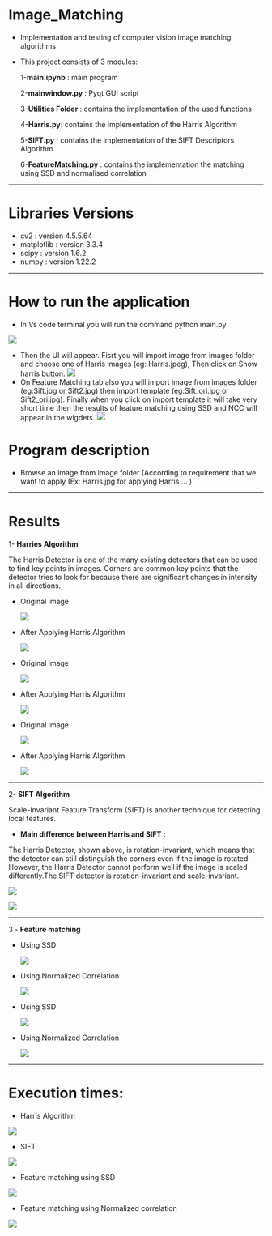 # Image_Matching
* Implementation and testing of computer vision image matching algorithms

* This project consists of 3 modules:  

    1-**main.ipynb**  : main program  

    2-**mainwindow.py** : Pyqt GUI script  

    3-**Utilities Folder** : contains the implementation of the used functions 

    4-**Harris.py**: contains the implementation of the Harris Algorithm  

    5-**SIFT.py** : contains the implementation of the SIFT Descriptors Algorithm  

    6-**FeatureMatching.py** : contains the implementation the matching using SSD and normalised correlation 
	
------
  # Libraries Versions 

  - cv2 : version 4.5.5.64
  - matplotlib : version 3.3.4
  - scipy :  version 1.6.2
  - numpy :  version 1.22.2

  ------
# How to run the application

  - In Vs code terminal you will run the command python main.py 
  
  ![](run/Terminal.png)
  - Then the UI will appear. Fisrt you will import image from images folder and choose one of Harris images (eg: Harris.jpeg), Then click on Show harris button.
  ![](run/Harris.png)
  - On Feature Matching tab also you will import image from images folder (eg:Sift.jpg or Sift2.jpg) then import template (eg:Sift_ori.jpg or Sift2_ori.jpg). Finally when you click on import template it will take very short time then the results of feature matching using SSD and NCC will appear in the wigdets.
  ![](run/SIFT.png) 

# Program description

- Browse an image from image folder (According to requirement that we want to apply (Ex: Harris.jpg for applying Harris ... )
------

# Results

1- **Harries Algorithm**

The Harris Detector is one of the many existing detectors that can be used to find key points in images. Corners are common key points that the detector tries to look for because there are significant changes in intensity in all directions.
- Original image

  ![](images/Harris.jpeg)

- After Applying Harris Algorithm

  ![](Output/Harris_out.png)
  
- Original image

  ![](images/Harris3.jpg)

- After Applying Harris Algorithm

  ![](Output/Harris3_out.png)

- Original image

  ![](images/Harris2.jpeg)

- After Applying Harris Algorithm

  ![](Output/Harris2_out.png)
-------
2- **SIFT Algorithm**

Scale-Invariant Feature Transform (SIFT) is another technique for detecting local features.

- **Main difference between Harris and SIFT :**

 The Harris Detector, shown above, is rotation-invariant, which means that the detector can still distinguish the corners even if the image is rotated. However, the Harris Detector cannot perform well if the image is scaled differently.The SIFT detector is rotation-invariant and scale-invariant.


  ![](Output/SIFTkeypoints.png)

  
  ![](Output/SIFTkeypoints2.png)

------
3 - **Feature matching**
- Using SSD

  ![](Output/Sift_out.png)

- Using Normalized Correlation

  ![](Output/Sift2_out.png)

- Using SSD

  ![](Output/Sift3_out.png)

- Using Normalized Correlation

  ![](Output/Sift4_out.png)

---------

# Execution times: 
 - Harris Algorithm

  ![](Execution_times/harris_exec_time.png)
 
  - SIFT

  ![](Execution_times/sift_exec_time.png)
  
 - Feature matching using SSD

  ![](Execution_times/ssd_exec_time.png)


 - Feature matching using Normalized correlation

  ![](Execution_times/corr_exec_time.png)
